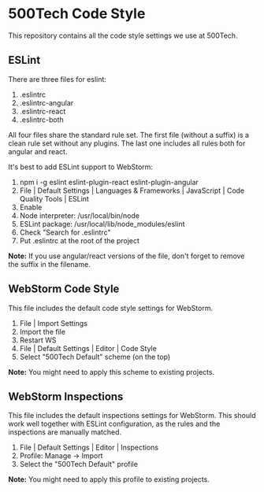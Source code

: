 # 500Tech Code Style

This repository contains all the code style settings we use at 500Tech.
 

## ESLint

There are three files for eslint:

1. .eslintrc
2. .eslintrc-angular
3. .eslintrc-react
4. .eslintrc-both

All four files share the standard rule set. The first file (without a suffix)
is a clean rule set without any plugins. The last one includes all rules both
for angular and react.

It's best to add ESLint support to WebStorm:

  1. npm i -g eslint eslint-plugin-react eslint-plugin-angular
  2. File | Default Settings | Languages & Frameworks | JavaScript | Code Quality Tools | ESLint
  3. Enable
  4. Node interpreter: /usr/local/bin/node
  5. ESLint package: /usr/local/lib/node_modules/eslint
  6. Check "Search for .eslintrc"
  7. Put .eslintrc at the root of the project

**Note:** If you use angular/react versions of the file,
          don't forget to remove the suffix in the filename.


## WebStorm Code Style

This file includes the default code style settings for WebStorm.

  1. File | Import Settings
  2. Import the file
  3. Restart WS
  4. File | Default Settings | Editor | Code Style
  5. Select "500Tech Default" scheme (on the top)
  
**Note:** You might need to apply this scheme to existing projects. 


## WebStorm Inspections

This file includes the default inspections settings for WebStorm.
This should work well together with ESLint configuration,
as the rules and the inspections are manually matched.

  1. File | Default Settings | Editor | Inspections
  2. Profile: Manage → Import
  3. Select the "500Tech Default" profile

**Note:** You might need to apply this profile to existing projects.
